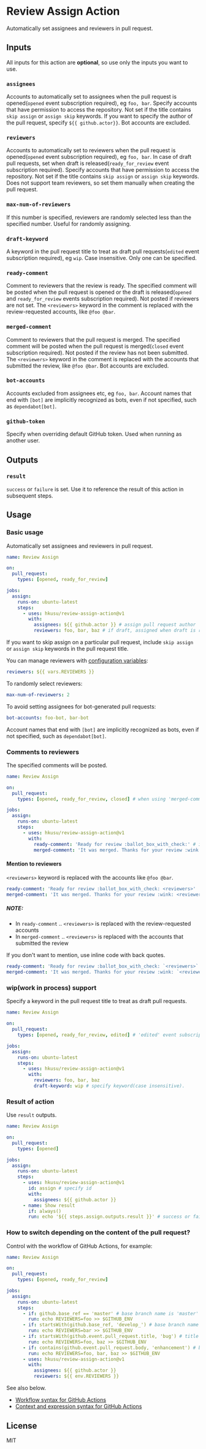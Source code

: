# Review Assign Action

Automatically set assignees and reviewers in pull request.

## Inputs

All inputs for this action are **optional**, so use only the inputs you want to use.

### `assignees`

Accounts to automatically set to assignees when the pull request is opened(`opened` event subscription required), eg `foo, bar`. Specify accounts that have permission to access the repository. Not set if the title contains `skip assign` or `assign skip` keywords. If you want to specify the author of the pull request, specify `${{ github.actor}}`. Bot accounts are excluded.

### `reviewers`

Accounts to automatically set to reviewers when the pull request is opened(`opened` event subscription required), eg `foo, bar`. In case of draft pull requests, set when draft is released(`ready_for_review` event subscription required). Specify accounts that have permission to access the repository. Not set if the title contains `skip assign` or `assign skip` keywords. Does not support team reviewers, so set them manually when creating the pull request.
    
### `max-num-of-reviewers`

If this number is specified, reviewers are randomly selected less than the specified number. Useful for randomly assigning.
    
### `draft-keyword`

A keyword in the pull request title to treat as draft pull requests(`edited` event subscription required), eg `wip`. Case insensitive. Only one can be specified.

### `ready-comment`

Comment to reviewers that the review is ready. The specified comment will be posted when the pull request is opened or the draft is released(`opened` and `ready_for_review` events subscription required). Not posted if reviewers are not set. The `<reviewers>` keyword in the comment is replaced with the review-requested accounts, like `@foo @bar`.

### `merged-comment`

Comment to reviewers that the pull request is merged. The specified comment will be posted when the pull request is merged(`closed` event subscription required). Not posted if the review has not been submitted. The `<reviewers>` keyword in the comment is replaced with the accounts that submitted the review, like `@foo @bar`. Bot accounts are excluded.

### `bot-accounts`

Accounts excluded from assignees etc, eg `foo, bar`. Account names that end with `[bot]` are implicitly recognized as bots, even if not specified, such as `dependabot[bot]`.

### `github-token`

Specify when overriding default GitHub token. Used when running as another user.

## Outputs

### `result`

`success` or `failure` is set. Use it to reference the result of this action in subsequent steps.

## Usage

### Basic usage

Automatically set assignees and reviewers in pull request.

```yaml
name: Review Assign

on:
  pull_request:
    types: [opened, ready_for_review]

jobs:
  assign:
    runs-on: ubuntu-latest
    steps:
      - uses: hkusu/review-assign-action@v1
        with:
          assignees: ${{ github.actor }} # assign pull request author
          reviewers: foo, bar, baz # if draft, assigned when draft is released
```

If you want to skip assign on a particular pull request, include `skip assign` or `assign skip` keywords in the pull request title.

You can manage reviewers with [configuration variables](https://docs.github.com/en/actions/learn-github-actions/variables#defining-configuration-variables-for-multiple-workflows):

```yaml
reviewers: ${{ vars.REVIEWERS }}
```

To randomly select reviewers:

```yaml
max-num-of-reviewers: 2
```

To avoid setting assignees for bot-generated pull requests:

```yaml
bot-accounts: foo-bot, bar-bot
```

Account names that end with `[bot]` are implicitly recognized as bots, even if not specified, such as `dependabot[bot]`.

### Comments to reviewers

The specified comments will be posted.

```yaml
name: Review Assign

on:
  pull_request:
    types: [opened, ready_for_review, closed] # when using 'merged-comment', 'closed' event subscription required

jobs:
  assign:
    runs-on: ubuntu-latest
    steps:
      - uses: hkusu/review-assign-action@v1
        with:
          ready-comment: 'Ready for review :ballot_box_with_check:' # if there are reviewers, posted when opened or draft is released
          merged-comment: 'It was merged. Thanks for your review :wink:' # if reviewed, posted when merged
```

#### Mention to reviewers

`<reviewers>` keyword is replaced with the accounts like `@foo @bar`.


```yaml
ready-comment: 'Ready for review :ballot_box_with_check: <reviewers>'
merged-comment: 'It was merged. Thanks for your review :wink: <reviewers>'
```

##### *NOTE:* 

- In `ready-comment` .. `<reviewers>` is replaced with the review-requested accounts
- In `merged-comment` .. `<reviewers>` is replaced with the accounts that submitted the review

If you don't want to mention, use inline code with back quotes.

```yaml
ready-comment: 'Ready for review :ballot_box_with_check: `<reviewers>`'
merged-comment: 'It was merged. Thanks for your review :wink: `<reviewers>`'
```

### wip(work in process) support

Specify a keyword in the pull request title to treat as draft pull requests.

```yaml
name: Review Assign

on:
  pull_request:
    types: [opened, ready_for_review, edited] # 'edited' event subscription required

jobs:
  assign:
    runs-on: ubuntu-latest
    steps:
      - uses: hkusu/review-assign-action@v1
        with:
          reviewers: foo, bar, baz
          draft-keyword: wip # specify keyword(case insensitive).
```

### Result of action

Use `result` outputs.

```yaml
name: Review Assign

on:
  pull_request:
    types: [opened]

jobs:
  assign:
    runs-on: ubuntu-latest
    steps:
      - uses: hkusu/review-assign-action@v1
        id: assign # specify id
        with:
          assignees: ${{ github.actor }}
      - name: Show result
        if: always()
        run: echo '${{ steps.assign.outputs.result }}' # success or failure
```

### How to switch depending on the content of the pull request?

Control with the workflow of GitHub Actions, for example:

```yaml
name: Review Assign

on:
  pull_request:
    types: [opened, ready_for_review]

jobs:
  assign:
    runs-on: ubuntu-latest
    steps:
      - if: github.base_ref == 'master' # base branch name is 'master'
        run: echo REVIEWERS=foo >> $GITHUB_ENV
      - if: startsWith(github.base_ref, 'develop_') # base branch name starts with 'develop_'
        run: echo REVIEWERS=bar >> $GITHUB_ENV
      - if: startsWith(github.event.pull_request.title, 'bug') # title starts with 'bug'
        run: echo REVIEWERS=foo, baz >> $GITHUB_ENV
      - if: contains(github.event.pull_request.body, 'enhancement') # body contains 'enhancement'
        run: echo REVIEWERS=foo, bar, baz >> $GITHUB_ENV
      - uses: hkusu/review-assign-action@v1
        with:
          assignees: ${{ github.actor }}
          reviewers: ${{ env.REVIEWERS }}
```

See also below.

- [Workflow syntax for GitHub Actions](https://docs.github.com/en/free-pro-team@latest/actions/reference/workflow-syntax-for-github-actions)
- [Context and expression syntax for GitHub Actions](https://docs.github.com/en/free-pro-team@latest/actions/reference/context-and-expression-syntax-for-github-actions)

## License

MIT
